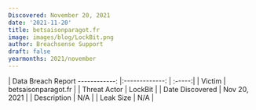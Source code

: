 ```yaml
---
Discovered: November 20, 2021
date: '2021-11-20'
title: betsaisonparagot.fr
image: images/blog/LockBit.png
author: Breachsense Support
draft: false
yearmonths: 2021/november
---
```



| Data Breach Report
------------:   |:-------------:    | :-----:|
| Victim    | betsaisonparagot.fr      | 
| Threat Actor    | LockBit      | 
| Date Discovered    | Nov 20, 2021      | 
| Description    | N/A      | 
| Leak Size    | N/A      | 

